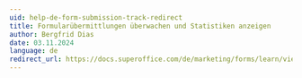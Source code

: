 ```yaml
---
uid: help-de-form-submission-track-redirect
title: Formularübermittlungen überwachen und Statistiken anzeigen
author: Bergfrid Dias
date: 03.11.2024
language: de
redirect_url: https://docs.superoffice.com/de/marketing/forms/learn/view-statistics.html
---
```

